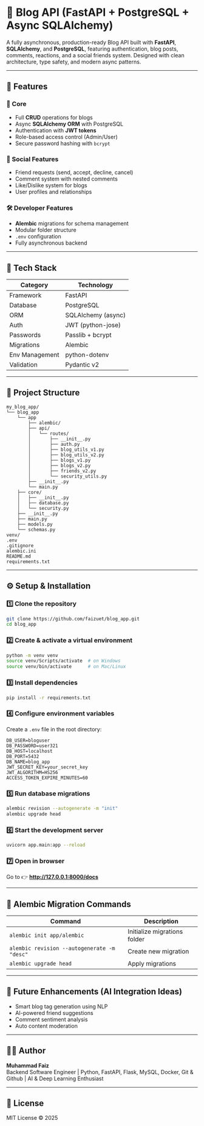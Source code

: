 # 📝 Blog API (FastAPI + PostgreSQL + Async SQLAlchemy)

A fully asynchronous, production-ready Blog API built with **FastAPI**, **SQLAlchemy**, and **PostgreSQL**, featuring authentication, blog posts, comments, reactions, and a social friends system. Designed with clean architecture, type safety, and modern async patterns.

---

## 🚀 Features

### 🧠 Core
- Full **CRUD** operations for blogs
- Async **SQLAlchemy ORM** with PostgreSQL
- Authentication with **JWT tokens**
- Role-based access control (Admin/User)
- Secure password hashing with `bcrypt`

### 💬 Social Features
- Friend requests (send, accept, decline, cancel)
- Comment system with nested comments
- Like/Dislike system for blogs
- User profiles and relationships

### 🛠️ Developer Features
- **Alembic** migrations for schema management
- Modular folder structure
- `.env` configuration
- Fully asynchronous backend

---

## 🧩 Tech Stack

| Category | Technology |
|-----------|-------------|
| Framework | FastAPI |
| Database | PostgreSQL |
| ORM | SQLAlchemy (async) |
| Auth | JWT (python-jose) |
| Passwords | Passlib + bcrypt |
| Migrations | Alembic |
| Env Management | python-dotenv |
| Validation | Pydantic v2 |

---

## 📁 Project Structure

```
my_blog_app/
└── blog_app
    └── app
        ├── alembic/
        ├── api/
        │   └── routes/
        │       ├── __init__.py
        │       ├── auth.py
        │       ├── blog_utils_v1.py
        │       ├── blog_utils_v2.py
        │       ├── blogs_v1.py
        │       ├── blogs_v2.py
        │       ├── friends_v2.py
        │       └── security_utils.py
        ├── __init__.py
        └── main.py
    ├── core/
    │   ├── __init__.py
    │   ├── database.py
    │   └── security.py
    ├── __init__.py
    ├── main.py
    ├── models.py
    └── schemas.py
venv/
.env
.gitignore
alembic.ini
README.md
requirements.txt

```

---

## ⚙️ Setup & Installation

### 1️⃣ Clone the repository
```bash
git clone https://github.com/faizuet/blog_app.git
cd blog_app
```

### 2️⃣ Create & activate a virtual environment
```bash
python -m venv venv
source venv/Scripts/activate  # on Windows
source venv/bin/activate      # on Mac/Linux
```

### 3️⃣ Install dependencies
```bash
pip install -r requirements.txt
```

### 4️⃣ Configure environment variables
Create a `.env` file in the root directory:

```env
DB_USER=bloguser
DB_PASSWORD=user321
DB_HOST=localhost
DB_PORT=5432
DB_NAME=blog_app
JWT_SECRET_KEY=your_secret_key
JWT_ALGORITHM=HS256
ACCESS_TOKEN_EXPIRE_MINUTES=60
```

### 5️⃣ Run database migrations
```bash
alembic revision --autogenerate -m "init"
alembic upgrade head
```

### 6️⃣ Start the development server
```bash
uvicorn app.main:app --reload
```

### 7️⃣ Open in browser
Go to 👉 **http://127.0.0.1:8000/docs**

---

## 🔄 Alembic Migration Commands

| Command | Description |
|----------|--------------|
| `alembic init app/alembic` | Initialize migrations folder |
| `alembic revision --autogenerate -m "desc"` | Create new migration |
| `alembic upgrade head` | Apply migrations |

---

## 🧠 Future Enhancements (AI Integration Ideas)

- Smart blog tag generation using NLP
- AI-powered friend suggestions
- Comment sentiment analysis
- Auto content moderation

---

## 🧑‍💻 Author

**Muhammad Faiz**  
Backend Software Engineer | Python, FastAPI, Flask, MySQL, Docker, Git & Github | AI & Deep Learning Enthusiast

---

## 📜 License

MIT License © 2025

